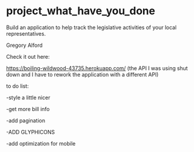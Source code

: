 # project_what_have_you_done
Build an application to help track the legislative activities of your local representatives.

Gregory Alford

Check it out here:

https://boiling-wildwood-43735.herokuapp.com/
(the API I was using shut down and I have to rework the application with a different API)

to do list:

-style a little nicer

-get more bill info

-add pagination

-ADD GLYPHICONS

-add optimization for mobile
